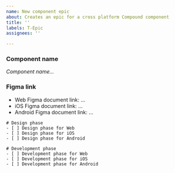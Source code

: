 ```yaml
---
name: New component epic
about: Creates an epic for a cross platform Compound component
title: ''
labels: T-Epic
assignees: ''

---
```


<!-- Please only fill out this issue after you've followed the guidance on: contributing a component: https://compound.element.io/?path=/docs/design-contributing--docs -->

### Component name

<!-- Add the agreed name for the component below. Feel free to suggest and we'll edit this later. -->

_Component name..._

### Figma link

- Web Figma document link: ...
- iOS Figma document link: ...
- Android Figma document link: ...

```[tasklist]
# Design phase
- [ ] Design phase for Web
- [ ] Design phase for iOS
- [ ] Design phase for Android
```

```[tasklist]
# Development phase
- [ ] Development phase for Web
- [ ] Development phase for iOS
- [ ] Development phase for Android
```
